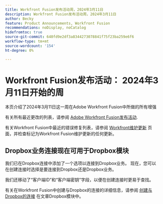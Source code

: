 ```yaml
---
title: Workfront Fusion发布活动周，2024年3月11日
description: Workfront Fusion发布活动周，2024年3月11日
author: Becky
feature: Product Announcements, Workfront Fusion
recommendations: noDisplay, noCatalog
hidefromtoc: true
source-git-commit: 640fd9e2df3a8344273078841f75f23ba259e6f6
workflow-type: tm+mt
source-wordcount: '154'
ht-degree: 0%

---
```


# Workfront Fusion发布活动： 2024年3月11日开始的周

本页介绍了2024年3月11日这一周在Adobe Workfront Fusion中所做的所有增强

有关所有最近更改的列表，请参阅 [Adobe Workfront Fusion发布活动](../../../product-announcements/product-releases/fusion-release-activity/fusion-release-activity.md).

有关Workfront Fusion中最近的错误修复列表，请参阅 [Workfront维护更新](https://experienceleague.adobe.com/docs/workfront-known-issues/releases/current-updates.html) 页面，并检查标记为Workfront Fusion维护更新的任何更新。

## Dropbox业务连接现在可用于Dropbox模块

我们已在Dropbox连接中添加了一个选项以连接到Dropbox业务。 现在，您可以在创建连接时选择是要连接到Dropbox还是Dropbox业务。

我们还移动了“客户端ID”和“客户端密钥”字段，以便在创建连接时更易于查找。

有关在Workfront Fusion中创建与Dropbox的连接的详细信息，请参阅 [创建与Dropbox的连接](/help/quicksilver/workfront-fusion/apps-and-their-modules/dropbox-modules.md#create-a-connection-to-dropbox) 在文章Dropbox模块中。